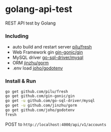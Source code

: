 # golang-api-test
REST API test by Golang

### Including
 * auto build and restart server [pilu/fresh](https://github.com/pilu/fresh)
 * Web Framework gin [gin-gonic/gin](https://github.com/gin-gonic/gin)
 * MySQL driver [go-sql-driver/mysql](https://github.com/go-sql-driver/mysql)
 * ORM [jinzhu/gorm](https://github.com/jinzhu/gorm)
 * .env load [joho/godotenv](https://github.com/joho/godotenv)

### Install & Run

```bash
go get github.com/pilu/fresh
go get github.com/gin-gonic/gin
go get -u github.com/go-sql-driver/mysql
go get -u github.com/jinzhu/gorm
go get github.com/joho/godotenv
fresh
```
POST to `http://localhost:4000/api/v1/accounts`
